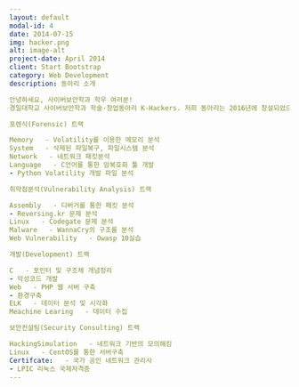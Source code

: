 ```yaml
---
layout: default
modal-id: 4
date: 2014-07-15
img: hacker.png
alt: image-alt
project-date: April 2014
client: Start Bootstrap
category: Web Development
description: 동아리 소개

안녕하세요, 사이버보안학과 학우 여러분!
경일대학교 사이버보안학과 학술·창업동아리 K-Hackers. 저희 동아리는 2016년에 창설되었으며 경일대학교 사이버보안학과에 소속된 전공동아리로 학과 교수님들의 지도하에 사이버보안을 전공하는 학생들로 구성되어 있으며 대학원 정보보호 연구실과 연계하여 세미나 및 프로젝트 등을 진행하고 있습니다. K-Hackers는 열린 마음과 적극적인 선후배 관계를 통해 사이버보안 분야에서는 항상 최고라는 자부심 아래 자기의 적성에 맞는 보안 프로그래밍 언어를 선택하여 공부할 수 있으며, 사이버보안과 관련된 이론적인 부분 뿐 만 아니라 실무에서 필요로 하는 실용적인 내용들을 다룰 수 있는 정보보호 전문인재 양성을 목표로 하고 있습니다.

포렌식(Forensic) 트랙

Memory   - Volatility를 이용한 메모리 분석
System   - 삭제된 파일복구, 파일시스템 분석
Network   - 네트워크 패킷분석
Language   - C언어를 통한 암복호화 툴 개발
- Python Volatility 개발 파일 분석

취약점분석(Vulnerability Analysis) 트랙

Assembly   - 디버거를 통한 패킷 분석
- Reversing.kr 문제 분석
Linux   - Codegate 문제 분석
Malware   - WannaCry의 구조를 분석
Web Vulnerability   - Owasp 10실습

개발(Development) 트랙

C   - 포인터 및 구조체 개념정리
- 악성코드 개발
Web   - PHP 웹 서버 구축
- 환경구축
ELK   - 데이터 분석 및 시각화
Meachine Learing   - 데이터 수집

보안컨설팅(Security Consulting) 트랙

HackingSimulation   - 네트워크 기반의 모의해킹
Linux   - CentOS를 통한 서버구축
Certifcate:   - 국가 공인 네트워크 관리사
- LPIC 리눅스 국제자격증
---
```

